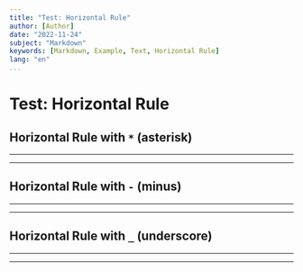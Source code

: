 ```yaml
---
title: "Test: Horizontal Rule"
author: [Author]
date: "2022-11-24"
subject: "Markdown"
keywords: [Markdown, Example, Text, Horizontal Rule]
lang: "en"
...
```


# Test: Horizontal Rule

## Horizontal Rule with `*` (asterisk)

****

**********

## Horizontal Rule with `-` (minus)

----

----------

## Horizontal Rule with `_` (underscore)

____

__________
